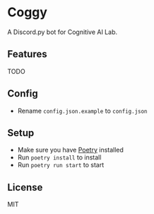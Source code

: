 # Coggy

A Discord.py bot for Cognitive AI Lab.

## Features

TODO

## Config

- Rename `config.json.example` to `config.json`

## Setup

- Make sure you have [Poetry](https://python-poetry.org/) installed
- Run `poetry install` to install
- Run `poetry run start` to start

## License

MIT
